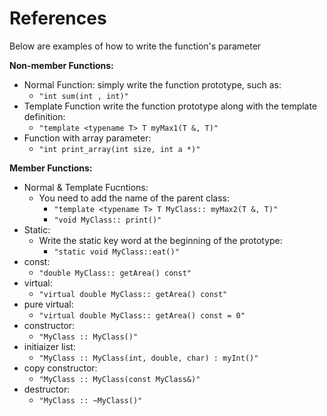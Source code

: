 # References
Below are examples of how to write the function's parameter

<strong> Non-member Functions: </strong> 

- Normal Function: simply write the function prototype, such as: 
    - `"int sum(int , int)"`
- Template Function write the function prototype along with the template definition:
    - `"template <typename T> T myMax1(T &, T)"`
- Function with array parameter: 
    - `"int print_array(int size, int a *)"`

<strong> Member Functions: </strong>

- Normal & Template Fucntions: 
    - You need to add the name of the parent class:
        - `"template <typename T> T MyClass:: myMax2(T &, T)"`
        - `"void MyClass:: print()"` 
- Static: 
    - Write the static key word at the beginning of the prototype:
        - `"static void MyClass::eat()"`
- const: 
    - `"double MyClass:: getArea() const"` 
- virtual: 
    - `"virtual double MyClass:: getArea() const"`
- pure virtual:
    - `"virtual double MyClass:: getArea() const = 0"` 
- constructor: 
    - `"MyClass :: MyClass()"`
- initiaizer list:
    - `"MyClass :: MyClass(int, double, char) : myInt()"`
- copy constructor: 
    - `"MyClass :: MyClass(const MyClass&)"`
- destructor: 
    - `"MyClass :: ~MyClass()"`
